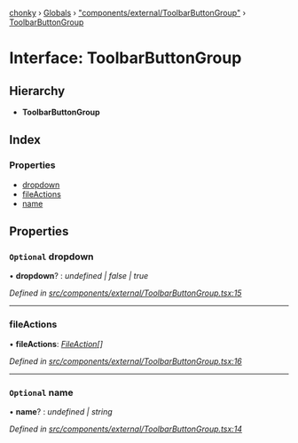 [chonky](../README.md) › [Globals](../globals.md) › ["components/external/ToolbarButtonGroup"](../modules/_components_external_toolbarbuttongroup_.md) › [ToolbarButtonGroup](_components_external_toolbarbuttongroup_.toolbarbuttongroup.md)

# Interface: ToolbarButtonGroup

## Hierarchy

* **ToolbarButtonGroup**

## Index

### Properties

* [dropdown](_components_external_toolbarbuttongroup_.toolbarbuttongroup.md#optional-dropdown)
* [fileActions](_components_external_toolbarbuttongroup_.toolbarbuttongroup.md#fileactions)
* [name](_components_external_toolbarbuttongroup_.toolbarbuttongroup.md#optional-name)

## Properties

### `Optional` dropdown

• **dropdown**? : *undefined | false | true*

*Defined in [src/components/external/ToolbarButtonGroup.tsx:15](https://github.com/TimboKZ/Chonky/blob/ce1f2d4/src/components/external/ToolbarButtonGroup.tsx#L15)*

___

###  fileActions

• **fileActions**: *[FileAction](_types_file_actions_types_.fileaction.md)[]*

*Defined in [src/components/external/ToolbarButtonGroup.tsx:16](https://github.com/TimboKZ/Chonky/blob/ce1f2d4/src/components/external/ToolbarButtonGroup.tsx#L16)*

___

### `Optional` name

• **name**? : *undefined | string*

*Defined in [src/components/external/ToolbarButtonGroup.tsx:14](https://github.com/TimboKZ/Chonky/blob/ce1f2d4/src/components/external/ToolbarButtonGroup.tsx#L14)*
